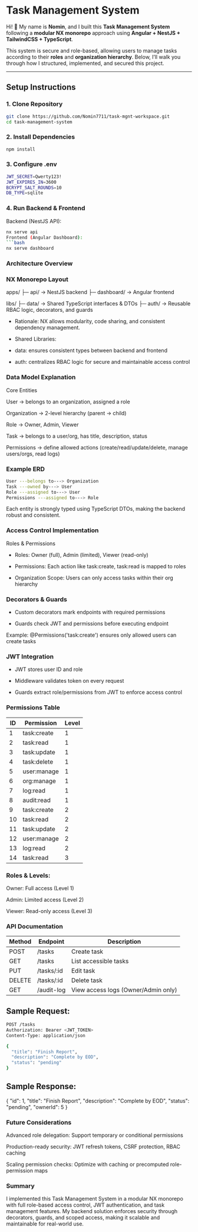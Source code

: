# Task Management System

Hi! 👋 My name is **Nomin**, and I built this **Task Management System** following a **modular NX monorepo** approach using **Angular + NestJS + TailwindCSS + TypeScript**.

This system is secure and role-based, allowing users to manage tasks according to their **roles** and **organization hierarchy**. Below, I’ll walk you through how I structured, implemented, and secured this project.

---

## Setup Instructions

### 1. Clone Repository

```bash
git clone https://github.com/Nomin7711/task-mgnt-workspace.git
cd task-management-system
```

### 2. Install Dependencies

```bash
npm install
```

### 3. Configure .env

```bash
JWT_SECRET=Qwerty123!
JWT_EXPIRES_IN=3600
BCRYPT_SALT_ROUNDS=10
DB_TYPE=sqlite
```

### 4. Run Backend & Frontend

Backend (NestJS API):

````bash
nx serve api
Frontend (Angular Dashboard):
```bash
nx serve dashboard
````

### Architecture Overview

### NX Monorepo Layout

apps/
├─ api/ → NestJS backend
├─ dashboard/ → Angular frontend

libs/
├─ data/ → Shared TypeScript interfaces & DTOs
├─ auth/ → Reusable RBAC logic, decorators, and guards

- Rationale: NX allows modularity, code sharing, and consistent dependency management.

- Shared Libraries:

- data: ensures consistent types between backend and frontend

- auth: centralizes RBAC logic for secure and maintainable access control

### Data Model Explanation

Core Entities

User → belongs to an organization, assigned a role

Organization → 2-level hierarchy (parent → child)

Role → Owner, Admin, Viewer

Task → belongs to a user/org, has title, description, status

Permissions → define allowed actions (create/read/update/delete, manage users/orgs, read logs)

### Example ERD

```bash
User ---belongs to---> Organization
Task ---owned by---> User
Role ---assigned to---> User
Permissions ---assigned to---> Role
```

Each entity is strongly typed using TypeScript DTOs, making the backend robust and consistent.

### Access Control Implementation

Roles & Permissions

- Roles: Owner (full), Admin (limited), Viewer (read-only)

- Permissions: Each action like task:create, task:read is mapped to roles

- Organization Scope: Users can only access tasks within their org hierarchy

### Decorators & Guards

- Custom decorators mark endpoints with required permissions

- Guards check JWT and permissions before executing endpoint

Example: @Permissions('task:create') ensures only allowed users can create tasks

### JWT Integration

- JWT stores user ID and role

- Middleware validates token on every request

- Guards extract role/permissions from JWT to enforce access control

### Permissions Table

| ID  | Permission  | Level |
| --- | ----------- | ----- |
| 1   | task:create | 1     |
| 2   | task:read   | 1     |
| 3   | task:update | 1     |
| 4   | task:delete | 1     |
| 5   | user:manage | 1     |
| 6   | org:manage  | 1     |
| 7   | log:read    | 1     |
| 8   | audit:read  | 1     |
| 9   | task:create | 2     |
| 10  | task:read   | 2     |
| 11  | task:update | 2     |
| 12  | user:manage | 2     |
| 13  | log:read    | 2     |
| 14  | task:read   | 3     |

### Roles & Levels:

Owner: Full access (Level 1)

Admin: Limited access (Level 2)

Viewer: Read-only access (Level 3)

### API Documentation

| Method | Endpoint   | Description                         |
| ------ | ---------- | ----------------------------------- |
| POST   | /tasks     | Create task                         |
| GET    | /tasks     | List accessible tasks               |
| PUT    | /tasks/:id | Edit task                           |
| DELETE | /tasks/:id | Delete task                         |
| GET    | /audit-log | View access logs (Owner/Admin only) |

## Sample Request:

```bash
POST /tasks
Authorization: Bearer <JWT_TOKEN>
Content-Type: application/json

{
  "title": "Finish Report",
  "description": "Complete by EOD",
  "status": "pending"
}
```

## Sample Response:

{
"id": 1,
"title": "Finish Report",
"description": "Complete by EOD",
"status": "pending",
"ownerId": 5
}

### Future Considerations

Advanced role delegation: Support temporary or conditional permissions

Production-ready security: JWT refresh tokens, CSRF protection, RBAC caching

Scaling permission checks: Optimize with caching or precomputed role-permission maps

### Summary

I implemented this Task Management System in a modular NX monorepo with full role-based access control, JWT authentication, and task management features. My backend solution enforces security through decorators, guards, and scoped access, making it scalable and maintainable for real-world use.
